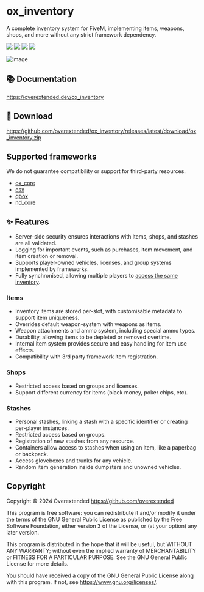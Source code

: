 # ox_inventory

A complete inventory system for FiveM, implementing items, weapons, shops, and more without any strict framework dependency.

![](https://img.shields.io/github/downloads/overextended/ox_inventory/total?logo=github)
![](https://img.shields.io/github/downloads/overextended/ox_inventory/latest/total?logo=github)
![](https://img.shields.io/github/contributors/overextended/ox_inventory?logo=github)
![](https://img.shields.io/github/v/release/overextended/ox_inventory?logo=github)

![image](https://github.com/user-attachments/assets/07208e7e-0a56-43a7-affd-2755458197fd)


## 📚 Documentation

https://overextended.dev/ox_inventory

## 💾 Download

https://github.com/overextended/ox_inventory/releases/latest/download/ox_inventory.zip

## Supported frameworks

We do not guarantee compatibility or support for third-party resources.

- [ox_core](https://github.com/overextended/ox_core)
- [esx](https://github.com/esx-framework/esx_core)
- [qbox](https://github.com/Qbox-project/qbx_core)
- [nd_core](https://github.com/ND-Framework/ND_Core)

## ✨ Features

- Server-side security ensures interactions with items, shops, and stashes are all validated.
- Logging for important events, such as purchases, item movement, and item creation or removal.
- Supports player-owned vehicles, licenses, and group systems implemented by frameworks.
- Fully synchronised, allowing multiple players to [access the same inventory](https://user-images.githubusercontent.com/65407488/230926091-c0033732-d293-48c9-9d62-6f6ae0a8a488.mp4).

### Items

- Inventory items are stored per-slot, with customisable metadata to support item uniqueness.
- Overrides default weapon-system with weapons as items.
- Weapon attachments and ammo system, including special ammo types.
- Durability, allowing items to be depleted or removed overtime.
- Internal item system provides secure and easy handling for item use effects.
- Compatibility with 3rd party framework item registration.

### Shops

- Restricted access based on groups and licenses.
- Support different currency for items (black money, poker chips, etc).

### Stashes

- Personal stashes, linking a stash with a specific identifier or creating per-player instances.
- Restricted access based on groups.
- Registration of new stashes from any resource.
- Containers allow access to stashes when using an item, like a paperbag or backpack.
- Access gloveboxes and trunks for any vehicle.
- Random item generation inside dumpsters and unowned vehicles.

## Copyright

Copyright © 2024 Overextended <https://github.com/overextended>

This program is free software: you can redistribute it and/or modify it under the terms of the GNU General Public License as published by the Free Software Foundation, either version 3 of the License, or (at your option) any later version.

This program is distributed in the hope that it will be useful, but WITHOUT ANY WARRANTY; without even the implied warranty of MERCHANTABILITY or FITNESS FOR A PARTICULAR PURPOSE. See the GNU General Public License for more details.

You should have received a copy of the GNU General Public License along with this program. If not, see <https://www.gnu.org/licenses/>.
